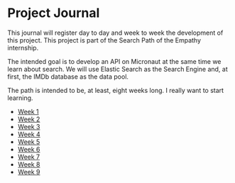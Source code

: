# Project Journal

This journal will register day to day and week to week the development of this project.
This project is part of the Search Path of the Empathy internship.

The intended goal is to develop an API on Micronaut at the same time we learn about search.
We will use Elastic Search as the Search Engine and, at first, the IMDb database as the data pool.

The path is intended to be, at least, eight weeks long. I really want to start learning.

* [Week 1](Week1.md)
* [Week 2](Week2.md)
* [Week 3](Week3.md)
* [Week 4](Week4.md)
* [Week 5](Week5.md)
* [Week 6](Week6.md)
* [Week 7](Week7.md)
* [Week 8](Week8.md)
* [Week 9](Week9.md)